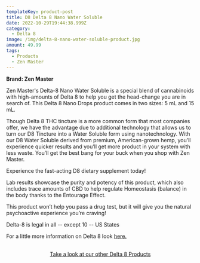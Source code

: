 ```yaml
---
templateKey: product-post
title: D8 Delta 8 Nano Water Soluble
date: 2022-10-29T19:44:38.999Z
category:
  - Delta 8
image: /img/delta-8-nano-water-soluble-product.jpg
amount: 49.99
tags:
  - Products
  - Zen Master
---
```

**Brand: Zen Master**

Zen Master's Delta-8 Nano Water Soluble is a special blend of cannabinoids with high-amounts of Delta 8 to help you get the head-change you are in search of. This Delta 8 Nano Drops product comes in two sizes: 5 mL and 15 mL.

Though Delta 8 THC tincture is a more common form that most companies offer, we have the advantage due to additional technology that allows us to turn our D8 Tincture into a Water Soluble form using nanotechnology. With our D8 Water Soluble derived from premium, American-grown hemp, you’ll experience quicker results and you’ll get more product in your system with less waste. You’ll get the best bang for your buck when you shop with Zen Master.

Experience the fast-acting D8 dietary supplement today!

Lab results showcase the purity and potency of this product, which also includes trace amounts of CBD to help regulate Homeostasis (balance) in the body thanks to the Entourage Effect.

This product won’t help you pass a drug test, but it will give you the natural psychoactive experience you’re craving!

Delta-8 is legal in all -- except 10 -- US States

For a little more information on Delta 8 look [here.](https://capitalamericanshaman.com/blog/delta-8/)

<br>

<Center><a class="link-view-more-products" target="_blank" href="https://capitalamericanshaman.com/product-category/delta-8/">Take a look at our other Delta 8 Products</a></Center>